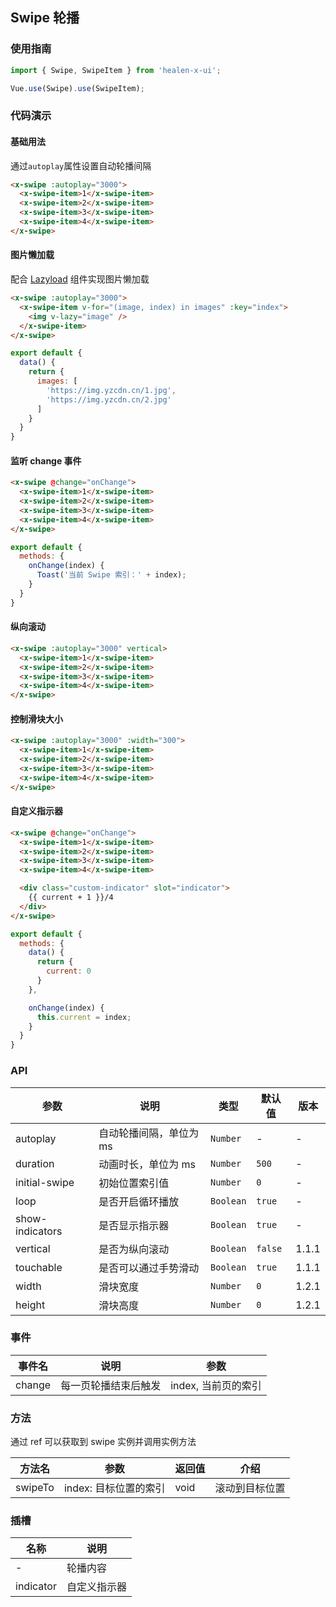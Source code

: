 ## Swipe 轮播

### 使用指南
``` javascript
import { Swipe, SwipeItem } from 'healen-x-ui';

Vue.use(Swipe).use(SwipeItem);
```

### 代码演示

#### 基础用法
通过`autoplay`属性设置自动轮播间隔

```html
<x-swipe :autoplay="3000">
  <x-swipe-item>1</x-swipe-item>
  <x-swipe-item>2</x-swipe-item>
  <x-swipe-item>3</x-swipe-item>
  <x-swipe-item>4</x-swipe-item>
</x-swipe>
```

#### 图片懒加载
配合 [Lazyload](#/zh-CN/lazyload) 组件实现图片懒加载

```html
<x-swipe :autoplay="3000">
  <x-swipe-item v-for="(image, index) in images" :key="index">
    <img v-lazy="image" />
  </x-swipe-item>
</x-swipe>
```

```javascript
export default {
  data() {
    return {
      images: [
        'https://img.yzcdn.cn/1.jpg',
        'https://img.yzcdn.cn/2.jpg'
      ]
    }
  }
}
```

#### 监听 change 事件

```html
<x-swipe @change="onChange">
  <x-swipe-item>1</x-swipe-item>
  <x-swipe-item>2</x-swipe-item>
  <x-swipe-item>3</x-swipe-item>
  <x-swipe-item>4</x-swipe-item>
</x-swipe>
```

```js
export default {
  methods: {
    onChange(index) {
      Toast('当前 Swipe 索引：' + index);
    }
  }
}
```

#### 纵向滚动

```html
<x-swipe :autoplay="3000" vertical>
  <x-swipe-item>1</x-swipe-item>
  <x-swipe-item>2</x-swipe-item>
  <x-swipe-item>3</x-swipe-item>
  <x-swipe-item>4</x-swipe-item>
</x-swipe>
```

#### 控制滑块大小

```html
<x-swipe :autoplay="3000" :width="300">
  <x-swipe-item>1</x-swipe-item>
  <x-swipe-item>2</x-swipe-item>
  <x-swipe-item>3</x-swipe-item>
  <x-swipe-item>4</x-swipe-item>
</x-swipe>
```

#### 自定义指示器

```html
<x-swipe @change="onChange">
  <x-swipe-item>1</x-swipe-item>
  <x-swipe-item>2</x-swipe-item>
  <x-swipe-item>3</x-swipe-item>
  <x-swipe-item>4</x-swipe-item>

  <div class="custom-indicator" slot="indicator">
    {{ current + 1 }}/4
  </div>
</x-swipe>
```

```js
export default {
  methods: {
    data() {
      return {
        current: 0
      }
    },

    onChange(index) {
      this.current = index;
    }
  }
}
```

### API

| 参数 | 说明 | 类型 | 默认值 | 版本 |
|------|------|------|------|------|
| autoplay | 自动轮播间隔，单位为 ms | `Number` | - | - |
| duration | 动画时长，单位为 ms | `Number` | `500` | - |
| initial-swipe | 初始位置索引值 | `Number` | `0` | - |
| loop | 是否开启循环播放 | `Boolean` | `true` | - |
| show-indicators | 是否显示指示器 | `Boolean` | `true` | - |
| vertical | 是否为纵向滚动 | `Boolean` | `false` | 1.1.1 |
| touchable | 是否可以通过手势滑动 | `Boolean` | `true` | 1.1.1 |
| width | 滑块宽度 | `Number` | `0` | 1.2.1 |
| height | 滑块高度 | `Number` | `0` | 1.2.1 |

### 事件

| 事件名 | 说明 | 参数 |
|------|------|------|
| change | 每一页轮播结束后触发 | index, 当前页的索引 |

### 方法

通过 ref 可以获取到 swipe 实例并调用实例方法

| 方法名 | 参数 | 返回值 | 介绍 |
|------|------|------|------|
| swipeTo | index: 目标位置的索引 | void | 滚动到目标位置 |

### 插槽

| 名称 | 说明 |
|------|------|
| - | 轮播内容 |
| indicator | 自定义指示器 |

